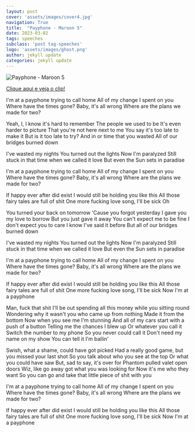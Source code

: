 ```yaml
---
layout: post
cover: 'assets/images/cover4.jpg'
navigation: True
title:  "Payphone - Maroon 5"
date: 2023-03-02
tags: speeches
subclass: 'post tag-speeches'
logo: 'assets/images/ghost.png'
author: jekyll update
categories: jekyll update
---
```


![Payphone - Maroon 5](https://akamai.sscdn.co/uploadfile/letras/albuns/3/b/7/1/26148.jpg)

[Clique aqui e veja o clip!](https://www.youtube.com/watch?v=KRaWnd3LJfs)


I'm at a payphone trying to call home
All of my change I spent on you
Where have the times gone? Baby, it's all wrong
Where are the plans we made for two?

Yeah, I, I know it's hard to remember
The people we used to be
It's even harder to picture
That you're not here next to me
You say it's too late to make it
But is it too late to try?
And in or time that you wasted
All of our bridges burned down

I've wasted my nights
You turned out the lights
Now I'm paralyzed
Still stuck in that time when we called it love
But even the Sun sets in paradise

I'm at a payphone trying to call home
All of my change I spent on you
Where have the times gone? Baby, it's all wrong
Where are the plans we made for two?

If happy ever after did exist
I would still be holding you like this
All those fairy tales are full of shit
One more fucking love song, I'll be sick
Oh

You turned your back on tomorrow
'Cause you forgot yesterday
I gave you my love to borrow
But you just gave it away
You can't expect me to be fine
I don't expect you to care
I know I've said it before
But all of our bridges burned down

I've wasted my nights
You turned out the lights
Now I'm paralyzed
Still stuck in that time when we called it love
But even the Sun sets in paradise

I'm at a payphone trying to call home
All of my change I spent on you
Where have the times gone? Baby, it's all wrong
Where are the plans we made for two?

If happy ever after did exist
I would still be holding you like this
All those fairy tales are full of shit
One more fucking love song, I'll be sick
Now I'm at a payphone

Man, fuck that shit
I'll be out spending all this money while you sitting round
Wondering why it wasn't you who came up from nothing
Made it from the bottom
Now when you see me I'm stunning
And all of my cars start with a push of a button
Telling me the chances I blew up
Or whatever you call it
Switch the number to my phone
So you never could call it
Don't need my name on my show
You can tell it I'm ballin'

Swish, what a shame, could have got picked
Had a really good game, but you missed your last shot
So you talk about who you see at the top
Or what you could have saw
But, sad to say, it's over for
Phantom pulled valet open doors
Wiz, like go away got what you was looking for
Now it's me who they want
So you can go and take that little piece of shit with you

I'm at a payphone trying to call home
All of my change I spent on you
Where have the times gone? Baby, it's all wrong
Where are the plans we made for two?

If happy ever after did exist
I would still be holding you like this
All those fairy tales are full of shit
One more fucking love song, I'll be sick
Now I'm at a payphone